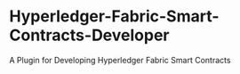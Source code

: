 # Hyperledger-Fabric-Smart-Contracts-Developer
A Plugin for Developing Hyperledger Fabric Smart Contracts
